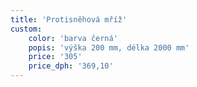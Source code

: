 ```yaml
---
title: 'Protisněhová mříž'
custom:
    color: 'barva černá'
    popis: 'výška 200 mm, délka 2000 mm'
    price: '305'
    price_dph: '369,10'
---
```


